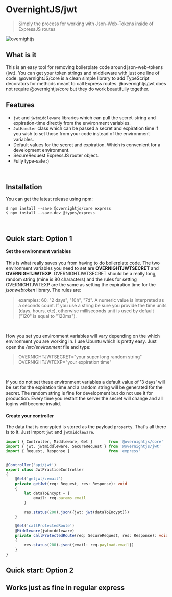 # OvernightJS/jwt

> Simply the process for working with Json-Web-Tokens inside of ExpressJS routes

<img alt='overnightjs' src='https://github.com/seanpmaxwell/overnight/raw/master/overnightjs.png' border='0'>


## What is it

This is an easy tool for removing boilerplate code around json-web-tokens (jwt). You can get your token
strings and middleware with just one line of code. @overnightJS/core is a clean simple library to add 
TypeScript decorators for methods meant to call Express routes. @overnightjs/jwt does not require
@overnightjs/core but they do work beautifully together. 



## Features
* `jwt` and `jwtmiddleware` libraries which can pull the secret-string and expiration-time directly 
from the environment variables.
* `JwtHandler` class which can be passed a secret and expiration time if you wish to set those from
your code instead of the environment variables. 
* Default values for the secret and expiration. Which is convenient for a development environment.
* SecureRequest ExpressJS router object. 
* Fully type-safe :)

<br>


## Installation

You can get the latest release using npm:

```batch
$ npm install --save @overnightjs/core express 
$ npm install --save-dev @types/express
```

<br>


## Quick start: Option 1

#### Set the environment variables
This is what really saves you from having to do boilerplate code. The two environment variables you
need to set are **OVERNIGHTJWTSECRET** and **OVERNIGHTJWTEXP**. OVERNIGHTJWTSECRET should be a really
long, random string (mine is 80 characters) and the rules for setting OVERNIGHTJWTEXP are the same as
setting the expiration time for the _jsonwebtoken_ library. The rules are:

> examples: 60, "2 days", "10h", "7d". A numeric value is interpreted as a seconds count. If you use 
a string be sure you provide the time units (days, hours, etc), otherwise milliseconds unit is used 
by default ("120" is equal to "120ms").

<br>

How you set you environment variables will vary depending on the which environment you are working in. 
I use Ubuntu which is pretty easy. Just open the _/etc/environment_ file and type:

> OVERNIGHTJWTSECRET="your super long random string"
> OVERNIGHTJWTEXP="your expiration time"

<br>

If you do not set these environment variables a default value of '3 days' will be set for the expiration
time and a random string will be generated for the secret. The random string is fine for development
but do not use it for production. Every time you restart the server the secret will change and all 
logins will become invalid. 


#### Create your controller

The data that is encrypted is stored as the payload `property`. That's all there is to it. Just import 
`jwt` and `jwtmiddleware`.


```typescript
import { Controller, Middleware, Get }       from '@overnightjs/core'
import { jwt, jwtmiddleware, SecureRequest } from '@overnightjs/jwt'
import { Request, Response }                 from 'express'


@Controller('api/jwt')
export class JwtPracticeController
{
    @Get('getjwt/:email')
    private getJwt(req: Request, res: Response): void
    {
        let dataToEncypt = {
            email: req.params.email
        }

        res.status(200).json({jwt: jwt(dataToEncypt)})
    }

    @Get('callProtectedRoute')
    @Middleware(jwtmiddleware)
    private callProtectedRoute(req: SecureRequest, res: Response): void
    {
        res.status(200).json({email: req.payload.email})
    }
}
```

## Quick start: Option 2


## Works just as fine in regular express